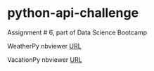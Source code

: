 # python-api-challenge
Assignment # 6, part of Data Science Bootcamp

WeatherPy nbviewer [URL](https://nbviewer.jupyter.org/github/siraj-mohammed/python-api-challenge/blob/master/WeatherPy/WeatherPy.ipynb)

VacationPy nbviewer [URL](https://nbviewer.jupyter.org/github/siraj-mohammed/python-api-challenge/blob/master/VacationPy/VacationPy.ipynb)
